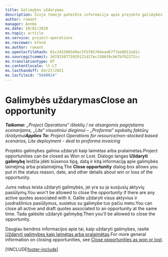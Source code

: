 ```yaml
---
title: Galimybės uždarymas
description: Šioje temoje pateikta informacija apie projekto galimybės uždarymą.
author: rumant
manager: Annbe
ms.date: 10/01/2020
ms.topic: article
ms.service: project-operations
ms.reviewer: kfend
ms.author: rumant
ms.openlocfilehash: 01c2452003d9ac5fbf85704ead67f7ee8011ed1c
ms.sourcegitcommit: 3d78338773929121d17ec3386f6cb67bfb2272cc
ms.translationtype: HT
ms.contentlocale: lt-LT
ms.lasthandoff: 04/27/2021
ms.locfileid: "5949914"
---
```

# <a name="close-an-opportunity"></a><span data-ttu-id="de7a9-103">Galimybės uždarymas</span><span class="sxs-lookup"><span data-stu-id="de7a9-103">Close an opportunity</span></span>

<span data-ttu-id="de7a9-104">_**Taikoma:** „Project Operations“ išteklių / ne atsargomis pagrįstiems scenarijams, „Lite“ visuotiniui diegimui – „Proforma“ sąskaitų faktūrų išrašymui_</span><span class="sxs-lookup"><span data-stu-id="de7a9-104">_**Applies To:** Project Operations for resource/non-stocked based scenarios, Lite deployment - deal to proforma invoicing_</span></span>

<span data-ttu-id="de7a9-105">Projekto galimybes galima uždaryti kaip laimėtas arba pralaimėtas.</span><span class="sxs-lookup"><span data-stu-id="de7a9-105">Project opportunities can be closed as Won or Lost.</span></span> <span data-ttu-id="de7a9-106">Dialogo langas **Uždaryti galimybę** leidžia įdėti būsenos tipą, datą ir kitą informaciją apie galimybės laimėjimą arba pralaimėjimą.</span><span class="sxs-lookup"><span data-stu-id="de7a9-106">The **Close opportunity** dialog box allows you put in the status reason, date, and other details about win or loss of the opportunity.</span></span>

<span data-ttu-id="de7a9-107">Jums nebus leista uždaryti galimybės, jei yra su ja susijusių aktyvių pasiūlymų.</span><span class="sxs-lookup"><span data-stu-id="de7a9-107">You won't be allowed to close the opportunity if there are any active quotes associated with it.</span></span> <span data-ttu-id="de7a9-108">Galite uždaryti visus aktyvius ir juodraštinius pasiūlymus, susietus su galimybe tuo pačiu metu.</span><span class="sxs-lookup"><span data-stu-id="de7a9-108">You can close all active and draft quotes associated to an opportunity at the same time.</span></span> <span data-ttu-id="de7a9-109">Tada galėsite uždaryti galimybę.</span><span class="sxs-lookup"><span data-stu-id="de7a9-109">Then you'll be allowed to close the opportunity.</span></span>

<span data-ttu-id="de7a9-110">Daugiau bendros informacijos apie tai, kaip uždaryti galimybes, rasite [Uždaryti galimybes kaip laimėtas arba pralaimėtas](/dynamics365/sales-enterprise/close-opportunity-won-lost-sales).</span><span class="sxs-lookup"><span data-stu-id="de7a9-110">For more general information on closing opportunities, see [Close opportunities as won or lost](/dynamics365/sales-enterprise/close-opportunity-won-lost-sales).</span></span>


[!INCLUDE[footer-include](../includes/footer-banner.md)]
